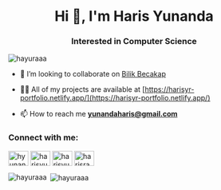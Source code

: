 <h1 align="center">Hi 👋, I'm Haris Yunanda</h1>
<h3 align="center">Interested in Computer Science</h3>

<p align="left"> <img src="https://komarev.com/ghpvc/?username=hayuraaa&label=Profile%20views&color=0e75b6&style=flat" alt="hayuraaa" /> </p>

- 👯 I’m looking to collaborate on [Bilik Becakap](https://bilikbercakap.com/)

- 👨‍💻 All of my projects are available at [https://harisyr-portfolio.netlify.app/](https://harisyr-portfolio.netlify.app/)

- 📫 How to reach me **yunandaharis@gmail.com**

<h3 align="left">Connect with me:</h3>
<p align="left">
<a href="https://twitter.com/hyunanda20" target="blank"><img align="center" src="https://raw.githubusercontent.com/rahuldkjain/github-profile-readme-generator/master/src/images/icons/Social/twitter.svg" alt="hyunanda20" height="30" width="40" /></a>
<a href="https://linkedin.com/in/harisyunanda20" target="blank"><img align="center" src="https://raw.githubusercontent.com/rahuldkjain/github-profile-readme-generator/master/src/images/icons/Social/linked-in-alt.svg" alt="harisyunanda20" height="30" width="40" /></a>
<a href="https://fb.com/harisyunanda" target="blank"><img align="center" src="https://raw.githubusercontent.com/rahuldkjain/github-profile-readme-generator/master/src/images/icons/Social/facebook.svg" alt="harisyunanda" height="30" width="40" /></a>
<a href="https://instagram.com/harisrangkuti_" target="blank"><img align="center" src="https://raw.githubusercontent.com/rahuldkjain/github-profile-readme-generator/master/src/images/icons/Social/instagram.svg" alt="harisrangkuti_" height="30" width="40" /></a>
</p>

<p><img align="left" src="https://github-readme-stats.vercel.app/api/top-langs?username=hayuraaa&show_icons=true&locale=en&layout=compact" alt="hayuraaa" /></p>

<p>&nbsp;<img align="center" src="https://github-readme-stats.vercel.app/api?username=hayuraaa&show_icons=true&locale=en" alt="hayuraaa" /></p>
